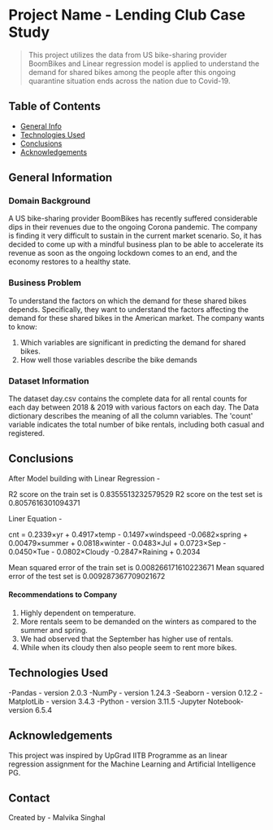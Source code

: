 # Project Name - Lending Club Case Study
> This project utilizes the data from US bike-sharing provider BoomBikes and Linear regression model is applied to understand the demand for shared bikes among the people after this ongoing quarantine situation ends across the nation due to Covid-19.


## Table of Contents
* [General Info](#general-information)
* [Technologies Used](#technologies-used)
* [Conclusions](#conclusions)
* [Acknowledgements](#acknowledgements)


## General Information

### Domain Background
A US bike-sharing provider BoomBikes has recently suffered considerable dips in their revenues due to the ongoing Corona pandemic. The company is finding it very difficult to sustain in the current market scenario. So, it has decided to come up with a mindful business plan to be able to accelerate its revenue as soon as the ongoing lockdown comes to an end, and the economy restores to a healthy state.

### Business Problem
To understand the factors on which the demand for these shared bikes depends. Specifically, they want to understand the factors affecting the demand for these shared bikes in the American market. The company wants to know:

1. Which variables are significant in predicting the demand for shared bikes.
2. How well those variables describe the bike demands

### Dataset Information
The dataset day.csv contains the complete data for all rental counts for each day between 2018 & 2019 with various factors on each day.
The Data dictionary describes the meaning of all the column variables.
The 'count' variable indicates the total number of bike rentals, including both casual and registered.

## Conclusions

After Model building with Linear Regression - 

R2 score on the train set is 0.8355513232579529
R2 score on the test set is 0.8057616301094371

Liner Equation - 

cnt = 0.2339×yr + 0.4917×temp - 0.1497×windspeed -0.0682×spring + 0.00479×summer + 0.0818×winter - 0.0483×Jul + 0.0723×Sep - 0.0450×Tue - 0.0802×Cloudy -0.2847×Raining + 0.2034

Mean squared error of the train set is 0.008266171610223671
Mean squared error of the test set is 0.009287367709021672

#### Recommendations to Company

1. Highly dependent on temperature.
2. More rentals seem to be demanded on the winters as compared to the summer and spring.
3. We had observed that the September has higher use of rentals.
4. While when its cloudy then also people seem to rent more bikes.

## Technologies Used

-Pandas - version 2.0.3
-NumPy - version 1.24.3
-Seaborn - version 0.12.2
-MatplotLib - version 3.4.3
-Python - version 3.11.5 
-Jupyter Notebook- version 6.5.4

## Acknowledgements
This project was inspired by UpGrad IITB Programme as an linear regression assignment for the Machine Learning and Artificial Intelligence PG.


## Contact
Created by 
    - Malvika Singhal